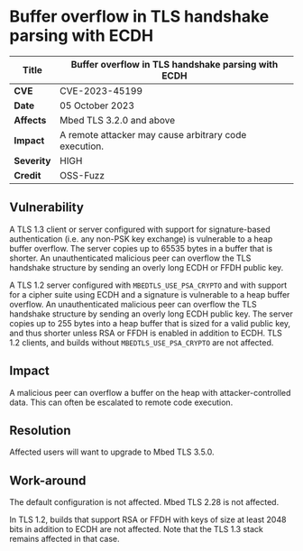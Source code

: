 # Buffer overflow in TLS handshake parsing with ECDH

**Title** |  Buffer overflow in TLS handshake parsing with ECDH
---|---
**CVE** |  CVE-2023-45199
**Date** |  05 October 2023
**Affects** |  Mbed TLS 3.2.0 and above
**Impact** |  A remote attacker may cause arbitrary code execution.
**Severity** |  HIGH
**Credit** |  OSS-Fuzz

## Vulnerability

A TLS 1.3 client or server configured with support for signature-based authentication (i.e. any non-PSK key exchange) is vulnerable to a heap buffer overflow. The server copies up to 65535 bytes in a buffer that is shorter. An unauthenticated malicious peer can overflow the TLS handshake structure by sending an overly long ECDH or FFDH public key.

A TLS 1.2 server configured with `MBEDTLS_USE_PSA_CRYPTO` and with support for a cipher suite using ECDH and a signature is vulnerable to a heap buffer overflow. An unauthenticated malicious peer can overflow the TLS handshake structure by sending an overly long ECDH public key. The server copies up to 255 bytes into a heap buffer that is sized for a valid public key, and thus shorter unless RSA or FFDH is enabled in addition to ECDH. TLS 1.2 clients, and builds without `MBEDTLS_USE_PSA_CRYPTO` are not affected.

## Impact

A malicious peer can overflow a buffer on the heap with attacker-controlled data. This can often be escalated to remote code execution.

## Resolution

Affected users will want to upgrade to Mbed TLS 3.5.0.

## Work-around

The default configuration is not affected. Mbed TLS 2.28 is not affected.

In TLS 1.2, builds that support RSA or FFDH with keys of size at least 2048 bits in addition to ECDH are not affected. Note that the TLS 1.3 stack remains affected in that case.
